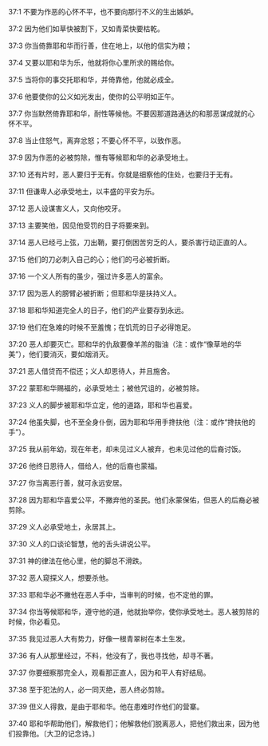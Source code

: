 <a id="1"></a>37:1  不要为作恶的心怀不平，也不要向那行不义的生出嫉妒。  

<a id="2"></a>37:2  因为他们如草快被割下，又如青菜快要枯乾。  

<a id="3"></a>37:3  你当倚靠耶和华而行善，住在地上，以他的信实为粮；  

<a id="4"></a>37:4  又要以耶和华为乐，他就将你心里所求的赐给你。  

<a id="5"></a>37:5  当将你的事交托耶和华，并倚靠他，他就必成全。  

<a id="6"></a>37:6  他要使你的公义如光发出，使你的公平明如正午。  

<a id="7"></a>37:7  你当默然倚靠耶和华，耐性等候他。不要因那道路通达的和那恶谋成就的心怀不平。  

<a id="8"></a>37:8  当止住怒气，离弃忿怒；不要心怀不平，以致作恶。  

<a id="9"></a>37:9  因为作恶的必被剪除，惟有等候耶和华的必承受地土。  

<a id="10"></a>37:10  还有片时，恶人要归于无有。你就是细察他的住处，也要归于无有。  

<a id="11"></a>37:11  但谦卑人必承受地土，以丰盛的平安为乐。  

<a id="12"></a>37:12  恶人设谋害义人，又向他咬牙。  

<a id="13"></a>37:13  主要笑他，因见他受罚的日子将要来到。  

<a id="14"></a>37:14  恶人已经弓上弦，刀出鞘，要打倒困苦穷乏的人，要杀害行动正直的人。  

<a id="15"></a>37:15  他们的刀必刺入自己的心；他们的弓必被折断。  

<a id="16"></a>37:16  一个义人所有的虽少，强过许多恶人的富余。  

<a id="17"></a>37:17  因为恶人的膀臂必被折断；但耶和华是扶持义人。  

<a id="18"></a>37:18  耶和华知道完全人的日子，他们的产业要存到永远。  

<a id="19"></a>37:19  他们在急难的时候不至羞愧；在饥荒的日子必得饱足。  

<a id="20"></a>37:20  恶人却要灭亡。耶和华的仇敌要像羊羔的脂油（注：或作“像草地的华美”），他们要消灭，要如烟消灭。  

<a id="21"></a>37:21  恶人借贷而不偿还；义人却恩待人，并且施舍。  

<a id="22"></a>37:22  蒙耶和华赐福的，必承受地土；被他咒诅的，必被剪除。  

<a id="23"></a>37:23  义人的脚步被耶和华立定，他的道路，耶和华也喜爱。  

<a id="24"></a>37:24  他虽失脚，也不至全身仆倒，因为耶和华用手搀扶他（注：或作“搀扶他的手”）。  

<a id="25"></a>37:25  我从前年幼，现在年老，却未见过义人被弃，也未见过他的后裔讨饭。  

<a id="26"></a>37:26  他终日恩待人，借给人，他的后裔也蒙福。  

<a id="27"></a>37:27  你当离恶行善，就可永远安居。  

<a id="28"></a>37:28  因为耶和华喜爱公平，不撇弃他的圣民。他们永蒙保佑，但恶人的后裔必被剪除。  

<a id="29"></a>37:29  义人必承受地土，永居其上。  

<a id="30"></a>37:30  义人的口谈论智慧，他的舌头讲说公平。  

<a id="31"></a>37:31  神的律法在他心里，他的脚总不滑跌。  

<a id="32"></a>37:32  恶人窥探义人，想要杀他。  

<a id="33"></a>37:33  耶和华必不撇他在恶人手中，当审判的时候，也不定他的罪。  

<a id="34"></a>37:34  你当等候耶和华，遵守他的道，他就抬举你，使你承受地土。恶人被剪除的时候，你必看见。  

<a id="35"></a>37:35  我见过恶人大有势力，好像一根青翠树在本土生发。  

<a id="36"></a>37:36  有人从那里经过，不料，他没有了，我也寻找他，却寻不著。  

<a id="37"></a>37:37  你要细察那完全人，观看那正直人，因为和平人有好结局。  

<a id="38"></a>37:38  至于犯法的人，必一同灭绝，恶人终必剪除。  

<a id="39"></a>37:39  但义人得救，是由于耶和华。他在患难时作他们的营寨。  

<a id="40"></a>37:40  耶和华帮助他们，解救他们；他解救他们脱离恶人，把他们救出来，因为他们投靠他。〔大卫的记念诗。〕  
